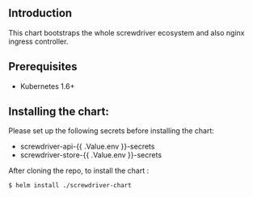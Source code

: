 ## Introduction

This chart bootstraps the whole screwdriver ecosystem and also nginx ingress controller.

## Prerequisites

- Kubernetes 1.6+

## Installing the chart:
Please set up the following secrets before installing the chart:
- screwdriver-api-{{ .Value.env }}-secrets
- screwdriver-store-{{ .Value.env }}-secrets

After cloning the repo, to install the chart :

```bash
$ helm install ./screwdriver-chart
```
